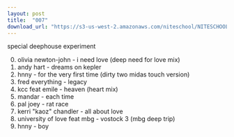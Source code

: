 ```yaml
---
layout: post
title:  "007"
download_url: "https://s3-us-west-2.amazonaws.com/niteschool/NITESCHOOL-007.mp3"
---
```


special deephouse experiment

0. olivia newton-john - i need love (deep need for love mix)
0. andy hart - dreams on kepler
0. hnny - for the very first time (dirty two midas touch version)
0. fred everything - legacy
0. kcc feat emile - heaven (heart mix)
0. mandar - each time
0. pal joey - rat race
0. kerri "kaoz" chandler - all about love
0. university of love feat mbg - vostock 3 (mbg deep trip)
0. hnny - boy
